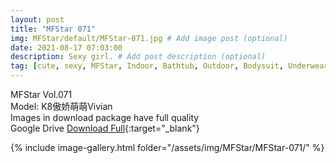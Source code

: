 ```yaml
---
layout: post
title: "MFStar 071"
img: MFStar/default/MFStar-071.jpg # Add image post (optional)
date: 2021-08-17 07:03:00
description: Sexy girl. # Add post description (optional)
tag: [cute, sexy, MFStar, Indoor, Bathtub, Outdoor, Bodysuit, Underwear, Cosplay, Big Tits, Tattoo, CHINAGIRLS]
---
```

MFStar Vol.071  
Model: K8傲娇萌萌Vivian     
Images in download package have full quality                    
Google Drive [Download Full](https://ouo.io/Wsi9ZP){:target="_blank"}

{% include image-gallery.html folder="/assets/img/MFStar/MFStar-071/" %}
